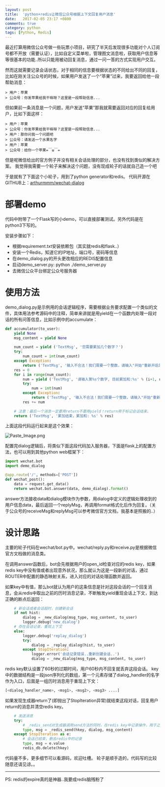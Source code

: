 ```yaml
---
layout: post
title:  'python+redis让微信公众号根据上下文回复用户消息'
date:   2017-02-05 23:17 +0800
comments: true
category: python
tags: [Python, Redis]
---
```


最近打算用微信公众号做一些玩票小项目，研究了半天后发现很多功能对个人订阅号都不开放（需要认证），比如自定义菜单啦，管理图文消息啦，获取用户信息等等很基本的功能..所以只能用被动回复消息，通过一问一答的方式实现用户交互。

然而这就需要记录会话状态，对于相同的信息要根据状态的不同给出不同的回复，比如在刚关注公众号的时候，如果用户发送了一个“苹果”过来，我要返回给他一段帮助消息：

```
> 用户：苹果
> 公众号：你发苹果给我干嘛呀？这里是一段帮助信息...
```

但如果前一条消息是一个问题，用户发送“苹果”那我就需要返回对应的回复给用户，比如下面这样：

```
> 用户：苹果
> 公众号：你发苹果给我干嘛呀？这里是一段帮助信息...
> 用户：那你问我一个问题吧
> 公众号：请发送一个水果名字
> 用户：苹果
> 公众号：给你一个苹果=￣ω￣=
```

但是呢微信给出的官方例子并没有相关会话处理的部分，也没有找到类似的解决方案。
我觉得我需要一个轮子来解决这个问题，没有现成轮子的话就自己造一个吧

于是就有了下面这个小轮子，用到了python generator和redis。
代码开源在GITHUB上：[arthurmmm/wechat-dialog](https://github.com/arthurmmm/wechat-dialog)

# 部署demo

代码中附带了一个Flask写的小demo，可以直接部署测试。另外代码是在python3下写的。

安装步骤如下：
* 根据requirement.txt安装依赖包（其实就redis和flask..）
* 安装一个Redis，知道它的IP地址，端口号，密码等信息
* 在demo_dialog.py的开头更改相应的REDIS配置信息
* 启动demo_server.py: python ./demo_server.py
* 去微信公众平台绑定公众号服务器

# 使用方法

demo_dialog.py是示例用的会话逻辑程序，需要根据业务要求配置一个类似的文件，具体用法参考源码中的注释，简单来讲就是用yield在一个函数内处理一段对话的所有问答信息，比如示例中的accumulate：

```python
def accumulator(to_user):
    yield None
    msg_content = yield None
    
    num_count = yield ('TextMsg', '您需要累加几个数字？')
    try:
        num_count = int(num_count)
    except Exception:
        return ('TextMsg', '输入不合法！我们需要一个整数，请输入"开始"重新开启累加器')
    res = 0
    for i in range(num_count):
        num = yield ('TextMsg', '请输入第%s个数字, 目前累加和:%s' % (i+1, res))
        try:
            num = int(num)
        except Exception:
            return ('TextMsg', '输入不合法！我们需要一个整数，请输入"开始"重新开启累加器')
        res += num
        
    # 注意：最后一个消息一定要用return不要用yield！return用于标记会话结束。
    return ('TextMsg', '累加结束，累加和: %s' % res)
```

上面这段代码运行起来是这个效果：

![Paste_Image.png](http://upload-images.jianshu.io/upload_images/4610828-e4d47cdc45d03c89.png?imageMogr2/auto-orient/strip%7CimageView2/2/w/1240)


配置完dialog逻辑后，将类似下面这段代码加入服务器，下面是flask上的配置方法，也可以用到其他python web框架下：

```python
import wechat.bot
import demo_dialog

@app.route('/', methods=['POST'])
def wechat_post():
    data = request.get_data()
    return wechat.bot.answer(data, demo_dialog).format()
```

answer方法接收data和dialog模块作为参数，用dialog中定义的逻辑处理收到的用户信息data，最后返回一个replyMsg，再调用format格式化后作为回复。（关于公众号的receiveMsg和replyMsg可以参考微信官方文档，我基本是照搬的..）

# 设计思路

主要的轮子代码在wechat/bot.py中。wechat/reply.py和receive.py是根据微信官方文档做的消息类。

在调用answer函数后，bot会先根据用户的open_id检查对应的redis key，如果redis key中没有值或者出现意外状况，那么就认为这是一段新的对话，通过ROUTER中配置的静态映射关系，进入对应的对话处理函数并返回。

如果key中有值，那么bot就认为用户的这条信息是针对这段会话的一个回复消息，会从redis中取出之前的历时消息记录，不断触发yield重现会话上下文，到达正确的断点后返回：

```python
    # 新会话或者会话超时，创建新会话
    if not hist:
        dialog = _new_dialog(msg_type, msg_content, to_user)
        logger.debug('new_dialog')
    # 存在会话记录，重现上下文
    else:
        logger.debug('replay_dialog')
        try:
            dialog = _replay_dialog(hist, to_user)
        except StopIteration:
            logger.error('会话记录错误..重新创建会话..')
            dialog = _new_dialog(msg_type, msg_content, to_user)
```

redis key默认设置了60秒的过期时间，用户60秒内不回复就丢弃这段会话。
key中的数据结构是一段json序列化的数组，第一个元素存储了dialog_handler的名字作为入口，后面是一组历时消息用于重现上下文：

```python
[<dialog_handler_name>, <msg1>, <msg2>, <msg3> ....]
```

如果发现生成器return了(即抛出了StopIteration异常)就结束这段对话，回复用户return的消息并清空redis key。

```python
    # 发送消息
    try:
        # _redis_send对生成器调用send方法的同时，在redis key中记录操作，用于之后重现上下文
        type, msg = _redis_send(hkey, dialog, msg_content) 
    except StopIteration as e:
        # 会话已结束，删去redis中的记录
        type, msg = e.value
        redis_db.delete(hkey)
```

代码量不多，更多细节可以看源码，欢迎吐槽。
轮子是顺手造的，代码写的比较随意还请见谅。。

------
PS: redis的expire真的是神器..我要成redis脑残粉了